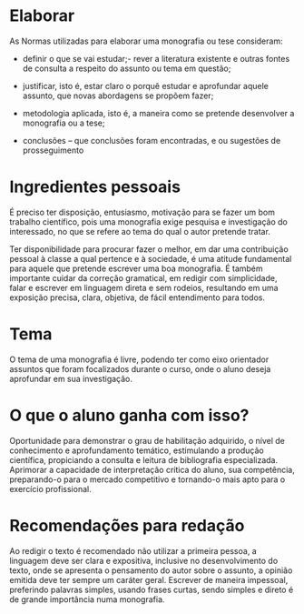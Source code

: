 # Elaborar

As Normas utilizadas para elaborar uma monografia ou tese consideram:

+ definir o que se vai estudar;- rever a literatura existente e outras fontes de consulta
a respeito do assunto ou tema em questão; 

+ justificar, isto é, estar claro o porquê estudar e aprofundar aquele assunto, que
novas abordagens se propõem fazer;

+ metodologia aplicada, isto é, a maneira como se pretende desenvolver a
monografia ou a tese;

+ conclusões – que conclusões foram encontradas, e ou sugestões de prosseguimento

# Ingredientes pessoais

É preciso ter disposição, entusiasmo, motivação para se fazer um bom trabalho
científico, pois uma monografia exige pesquisa e investigação do interessado, no que se
refere ao tema do qual o autor pretende tratar.

Ter disponibilidade para procurar fazer o melhor, em dar uma contribuição pessoal à
classe a qual pertence e à sociedade, é uma atitude fundamental para aquele que
pretende escrever uma boa monografia. É também importante cuidar da correção
gramatical, em redigir com simplicidade, falar e escrever em linguagem direta e sem
rodeios, resultando em uma exposição precisa, clara, objetiva, de fácil entendimento para
todos. 

# Tema

O tema de uma monografia é livre, podendo ter como eixo orientador assuntos que foram
focalizados durante o curso, onde o aluno deseja aprofundar em sua investigação.

# O que o aluno ganha com isso?

Oportunidade para demonstrar
o grau de habilitação adquirido, o nível de conhecimento e aprofundamento temático,
estimulando a produção científica, propiciando a consulta e leitura de bibliografia
especializada. Aprimorar a capacidade de
interpretação crítica do aluno, sua competência, preparando-o para o
mercado competitivo e tornando-o mais apto para o exercício profissional.

# Recomendações para redação

Ao redigir o texto é recomendado não utilizar a primeira pessoa, a linguagem deve ser
clara e expositiva, inclusive no desenvolvimento do texto, onde se apresenta o
pensamento do autor sobre o assunto, a opinião emitida deve ter sempre um caráter geral.
Escrever de maneira impessoal, preferindo palavras simples, usando frases curtas, sendo
simples e direto é de grande importância numa monografia. 

